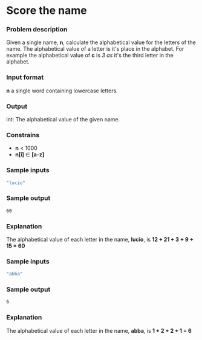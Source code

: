 # Score the name

### Problem description

Given a single name, **n**, calculate the alphabetical value for the letters of the name. The alphabetical value of a letter is it's place in the alphabet. For example the alphabetical value of **c** is _3_ _as_ it's the third letter in the alphabet.

### Input format

**n** a single word containing lowercase letters.

### Output

int: The alphabetical value of the given name.

### Constrains

-   **n** < 1000
-   **n[i]** &#8712; **[a-z]**

### Sample inputs

```bash
"lucio"
```

### Sample output

```bash
60
```

### Explanation

The alphabetical value of each letter in the name, **lucio**, is **12 + 21 + 3 + 9 + 15 = 60**

### Sample inputs

```bash
"abba"
```

### Sample output

```bash
6
```

### Explanation

The alphabetical value of each letter in the name, **abba**, is **1 + 2 + 2 + 1 = 6**
